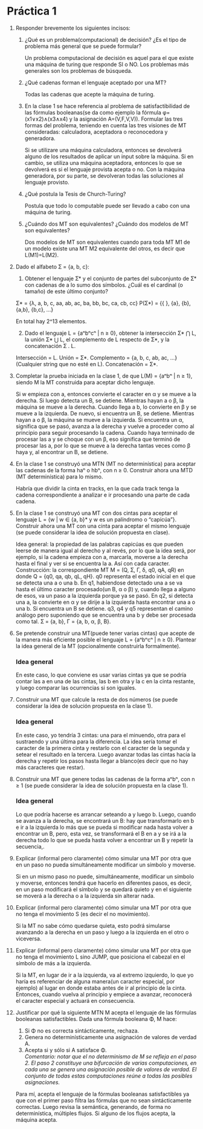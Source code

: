# Práctica 1

1. Responder brevemente los siguientes incisos:

    1. ¿Qué es un problema(computacional) de decisión? ¿Es el tipo de problema más general que se puede formular?

        Un problema computacional de decisión es aquel para el que existe una máquina de turing que responde SI o NO. Los problemas más generales son los problemas de búsqueda.

    2. ¿Qué cadenas forman el lenguaje aceptado por una MT?

        Todas las cadenas que acepte la máquina de turing.

    3. En la clase 1 se hace referencia al problema de satisfactibilidad de las fórmulas booleanas(se da como ejemplo la fórmula φ=(x1∨x2)∧(x3∧x4) y la asignación A=(V,F,V,V)). Formular las tres formas del problema, teniendo en cuenta las tres visiones de MT consideradas: calculadora, aceptadora o reconocedora y generadora.

        Si se utilizare una máquina calculadora, entonces se devolverá alguno de los resultados de aplicar un input sobre la máquina. Si en cambio, se utiliza una máquina aceptadora, entonces lo que se devolverá es si el lenguaje provista acepta o no. Con la máquina generadora, por su parte, se devolveran todas las soluciones al lenguaje provisto.

    4. ¿Qué postula la Tesis de Church-Turing?

        Postula que todo lo computable puede ser llevado a cabo con una máquina de turing.

    5. ¿Cuándo dos MT son equivalentes? ¿Cuándo dos modelos de MT son equivalentes?

        Dos modelos de MT son equivalentes cuando para toda MT M1 de un modelo existe una MT M2 equivalente del otros, es decir que L(M1)=L(M2).

2. Dado el alfabeto Ʃ = {a, b, c}:
    1. Obtener el lenguaje Ʃ* y el conjunto de partes del subconjunto de Ʃ* con cadenas de a lo sumo dos símbolos. ¿Cuál es el cardinal (o tamaño) de este último conjunto?

    Ʃ* = {&lambda;, a, b, c, aa, ab, ac, ba, bb, bc, ca, cb, cc}
    P(Ʃ*) = {{ }, {a}, {b}, {a,b}, {b,c}, ...}

    En total hay 2^13 elementos.

    2. Dado el lenguaje L = {aⁿbⁿcⁿ | n ≥ 0}, obtener la intersección Ʃ* ⋂ L, la unión Ʃ* ⋃ L, el complemento de L respecto de Ʃ*, y la concatenación Ʃ . L.

    Intersección = L.
    Unión = Ʃ*.
    Complemento = {a, b, c, ab, ac, ...}(Cualquier string que no esté en L).
    Concatenación = Ʃ*.
 
3. Completar la prueba iniciada en la clase 1, de que L(M) = {aⁿbⁿ | n ≥ 1}, siendo M la MT construida para aceptar dicho lenguaje.

    Si w empieza con a, entonces convierte el caracter en α y se mueve a la derecha. Si luego detecta un B, se detiene. Mientras hayan a o β, la máquina se mueve a la derecha. Cuando llega a b, lo convierte en β y se mueve a la izquierda. De nuevo, si encuentra un B, se detiene. Mientras hayan a o β, la máquina se mueve a la izquierda. Si encuentra un α, significa que se pasó, avanza a la derecha y vuelve a proceder como al principio para seguir procesando la cadena. Cuando haya terminado de procesar las a y se choque con un β, eso significa que terminó de procesar las a, por lo que se mueve a la derecha tantas veces como β haya y, al encontrar un B, se detiene.

4. En la clase 1 se construyó una MTN (MT no determinística) para aceptar las cadenas de la forma haⁿ o hbⁿ, con n ≥ 0. Construir ahora una MTD (MT determinística) para lo mismo.

    Habría que dividir la cinta en tracks, en la que cada track tenga la cadena correspondiente a analizar e ir procesando una parte de cada cadena.

5. En la clase 1 se construyó una MT con dos cintas para aceptar el lenguaje L = {w | w ∈ {a, b}* y w es un palíndromo o “capicúa”}. Construir ahora una MT con una cinta para aceptar el mismo lenguaje (se puede considerar la idea de solución propuesta en clase).

    Idea general: la propiedad de las palabras capicúas es que pueden leerse de manera igual al derecho y al revés, por lo que la idea será, por ejemplo, si la cadena empieza con a, marcarla, moverse a la derecha hasta el final y ver si se encuentra la a. Así con cada caracter.
    Construcción: la correspondiente MT M = (Q, Ʃ, Γ, δ, q0, qA, qR) en donde Q = {q0, qa, qb, qL, qH}. q0 representa el estado inicial en el que se detecta una a o una b. En q1, habiendose detectado una a se va hasta el último caracter procesado(un B, α o β) y, cuando llega a alguno de esos, va un paso a la izquierda porque ya se pasó. En q2, si detecta una a, la convierte en α y se dirije a la izquierda hasta encontrar una a o una b. Si encuentra un B se detiene. q3, q4 y q5 representan el camino análogo pero suponiendo que se encuentra una b y debe ser procesada como tal.
    Ʃ = {a, b}, Γ = {a, b, α, β, B}.
 
6. Se pretende construir una MT(puede tener varias cintas) que acepte de la manera más eficiente posible el lenguaje L = {aⁿbⁿcⁿ | n ≥ 0}. Plantear la idea general de la MT (opcionalmente construirla formalmente).

    ### Idea general

    En este caso, lo que conviene es usar varias cintas ya que se podría contar las a en una de las cintas, las b en otra y la c en la cinta restante, y luego comparar las ocurrencias si son iguales.
 
7. Construir una MT que calcule la resta de dos números (se puede considerar la idea de solución propuesta en la clase 1).

    ### Idea general
    En este caso, yo tendría 3 cintas: una para el minuendo, otra para el sustraendo y una última para la diferencia. La idea sería tomar el caracter de la primera cinta y restarlo con el caracter de la segunda y setear el resultado en la tercera. Luego avanzar todas las cintas hacia la derecha y repetir los pasos hasta llegar a blanco(es decir que no hay más caracteres que restar).

8. Construir una MT que genere todas las cadenas de la forma aⁿbⁿ, con n ≥ 1 (se puede considerar la idea de solución propuesta en la clase 1).

    ### Idea general
    Lo que podría hacerse es arrancar seteando a y luego b. Luego, cuando se avanza a la derecha, se encontrará un B: hay que transformarlo en b e ir a la izquierda lo más que se pueda si modificar nada hasta volver a encontrar un B, pero, esta vez, se transformará el B en a y se irá a la derecha todo lo que se pueda hasta volver a encontrar un B y repetir la secuencia,.
 
9. Explicar (informal pero claramente) cómo simular una MT por otra que en un paso no pueda simultáneamente modificar un símbolo y moverse.

    Si en un mismo paso no puede, simultáneamente, modificar un símbolo y moverse, entonces tendrá que hacerlo en diferentes pasos, es decir, en un paso modificará el símbolo y se quedará quieto y en el siguiente se moverá a la derecha o a la izquierda sin alterar nada.
 
10. Explicar (informal pero claramente) cómo simular una MT por otra que no tenga el movimiento S (es decir el no movimiento).

    Si la MT no sabe cómo quedarse quieta, esto podrá simularse avanzando a la derecha en un paso y luego a la izquierda en el otro o viceversa.
 
11. Explicar (informal pero claramente) cómo simular una MT por otra que no tenga el movimiento L sino JUMP, que posiciona el cabezal en el símbolo de más a la izquierda. 

    Si la MT, en lugar de ir a la izquierda, va al extremo izquierdo, lo que yo haría es referenciar de alguna manera(un caracter especial, por ejemplo) al lugar en donde estaba antes de ir al principio de la cinta. Entonces, cuando vuelva al principio y empiece a avanzar, reconocerá el caracter especial y actuará en consecuencia.
 
12. Justificar por qué la siguiente MTN M acepta el lenguaje de las fórmulas booleanas satisfactibles. Dada una fórmula booleana Φ, M hace:

    1. Si Φ no es correcta sintácticamente, rechaza.
    2. Genera no determinísticamente una asignación de valores de verdad A.
    3. Acepta si y sólo si A satisface Φ.  
    *Comentario: notar que el no determinismo de M se refleja en el paso 2. El paso 2 constituye una bifurcación de varias computaciones, en cada una se genera una asignación posible de valores de verdad. El conjunto de todas estas computaciones reúne a todas las posibles asignaciones.*

    Para mí, acepta el lenguaje de la fórmulas booleanas satisfactibles ya que con el primer paso filtra las fórmulas que no sean sintácticamente correctas. Luego revisa la semántica, generando, de forma no determinística, múltiples flujos. Si alguno de los flujos acepta, la máquina acepta.
